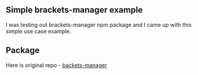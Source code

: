 ## Simple brackets-manager example
I was testing out brackets-manager npm package and I came up with this simple use case example.


## Package
Here is original repo - <a href="https://github.com/Drarig29/brackets-manager.js"> backets-manager </a>

